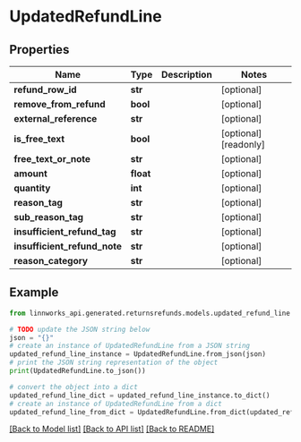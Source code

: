 # UpdatedRefundLine


## Properties

Name | Type | Description | Notes
------------ | ------------- | ------------- | -------------
**refund_row_id** | **str** |  | [optional] 
**remove_from_refund** | **bool** |  | [optional] 
**external_reference** | **str** |  | [optional] 
**is_free_text** | **bool** |  | [optional] [readonly] 
**free_text_or_note** | **str** |  | [optional] 
**amount** | **float** |  | [optional] 
**quantity** | **int** |  | [optional] 
**reason_tag** | **str** |  | [optional] 
**sub_reason_tag** | **str** |  | [optional] 
**insufficient_refund_tag** | **str** |  | [optional] 
**insufficient_refund_note** | **str** |  | [optional] 
**reason_category** | **str** |  | [optional] 

## Example

```python
from linnworks_api.generated.returnsrefunds.models.updated_refund_line import UpdatedRefundLine

# TODO update the JSON string below
json = "{}"
# create an instance of UpdatedRefundLine from a JSON string
updated_refund_line_instance = UpdatedRefundLine.from_json(json)
# print the JSON string representation of the object
print(UpdatedRefundLine.to_json())

# convert the object into a dict
updated_refund_line_dict = updated_refund_line_instance.to_dict()
# create an instance of UpdatedRefundLine from a dict
updated_refund_line_from_dict = UpdatedRefundLine.from_dict(updated_refund_line_dict)
```
[[Back to Model list]](../README.md#documentation-for-models) [[Back to API list]](../README.md#documentation-for-api-endpoints) [[Back to README]](../README.md)


